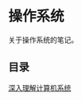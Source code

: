 # 操作系统

关于操作系统的笔记。

## 目录

[深入理解计算机系统](https://github.com/CnLzh/NoteBook/tree/main/OperatingSystem/CSAPP)